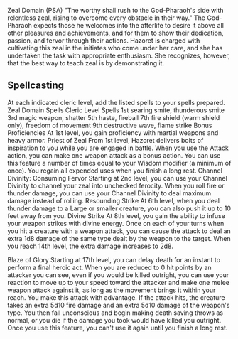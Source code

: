
Zeal Domain (PSA)
"The worthy shall rush to the God-Pharaoh's side with relentless zeal, rising to overcome every obstacle in their way."
The God-Pharaoh expects those he welcomes into the afterlife to desire it above all other pleasures and achievements, and for them to show their dedication, passion, and fervor through their actions. Hazoret is charged with cultivating this zeal in the initiates who come under her care, and she has undertaken the task with appropriate enthusiasm. She recognizes, however, that the best way to teach zeal is by demonstrating it.
## Spellcasting
At each indicated cleric level, add the listed spells to your spells prepared.
Zeal Domain Spells
Cleric Level	Spells
1st	searing smite, thunderous smite
3rd	magic weapon, shatter
5th	haste, fireball
7th	fire shield (warm shield only), freedom of movement
9th	destructive wave, flame strike
Bonus Proficiencies
At 1st level, you gain proficiency with martial weapons and heavy armor.
Priest of Zeal
From 1st level, Hazoret delivers bolts of inspiration to you while you are engaged in battle. When you use the Attack action, you can make one weapon attack as a bonus action.
You can use this feature a number of times equal to your Wisdom modifier (a minimum of once). You regain all expended uses when you finish a long rest.
Channel Divinity: Consuming Fervor
Starting at 2nd level, you can use your Channel Divinity to channel your zeal into unchecked ferocity.
When you roll fire or thunder damage, you can use your Channel Divinity to deal maximum damage instead of rolling.
Resounding Strike
At 6th level, when you deal thunder damage to a Large or smaller creature, you can also push it up to 10 feet away from you.
Divine Strike
At 8th level, you gain the ability to infuse your weapon strikes with divine energy. Once on each of your turns when you hit a creature with a weapon attack, you can cause the attack to deal an extra 1d8 damage of the same type dealt by the weapon to the target. When you reach 14th level, the extra damage increases to 2d8.

Blaze of Glory
Starting at 17th level, you can delay death for an instant to perform a final heroic act.
When you are reduced to 0 hit points by an attacker you can see, even if you would be killed outright, you can use your reaction to move up to your speed toward the attacker and make one melee weapon attack against it, as long as the movement brings it within your reach. You make this attack with advantage. If the attack hits, the creature takes an extra 5d10 fire damage and an extra 5d10 damage of the weapon's type. You then fall unconscious and begin making death saving throws as normal, or you die if the damage you took would have killed you outright.
Once you use this feature, you can't use it again until you finish a long rest.

